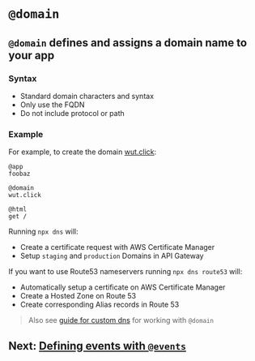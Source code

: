 # `@domain`

## `@domain` defines and assigns a domain name to your app

### Syntax
- Standard domain characters and syntax
- Only use the FQDN
- Do not include protocol or path

### Example
For example, to create the domain [wut.click](https://wut.click):

```arc
@app
foobaz

@domain
wut.click

@html
get /
```

Running `npx dns` will:

- Create a certificate request with AWS Certificate Manager
- Setup `staging` and `production` Domains in API Gateway

If you want to use Route53 nameservers running `npx dns route53` will:

- Automatically setup a certificate on AWS Certificate Manager
- Create a Hosted Zone on Route 53
- Create corresponding Alias records in Route 53

> Also see [guide for custom dns](/guides/custom-dns) for working with `@domain`

## Next: [Defining events with `@events`](/reference/events)

